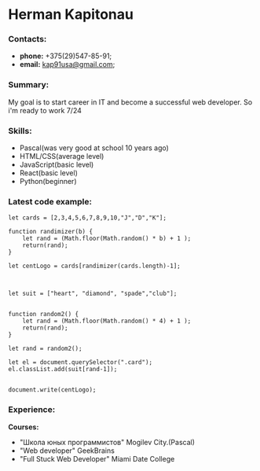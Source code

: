 # Herman Kapitonau

### Contacts:
* **phone:** +375(29)547-85-91;
* **email:** kap91usa@gmail.com;


### Summary:
My goal is to start career in IT and
become a successful web developer. So i'm ready to work 7/24

### Skills:
* Pascal(was very good at school 10 years ago)
* HTML/CSS(average level)
* JavaScript(basic level)
* React(basic level)
* Python(beginner)

### Latest code example:
```
let cards = [2,3,4,5,6,7,8,9,10,"J","D","K"];

function randimizer(b) {
    let rand = (Math.floor(Math.random() * b) + 1 );
    return(rand);
}

let centLogo = cards[randimizer(cards.length)-1];



let suit = ["heart", "diamond", "spade","club"];


function random2() {
    let rand = (Math.floor(Math.random() * 4) + 1 );
    return(rand);
}

let rand = random2();

let el = document.querySelector(".card");
el.classList.add(suit[rand-1]);


document.write(centLogo);
```

### Experience:

**Courses:** 
* "Школа юных программистов" Mogilev City.(Pascal)
* "Web developer" GeekBrains
* "Full Stuck Web Developer" Miami Date College
